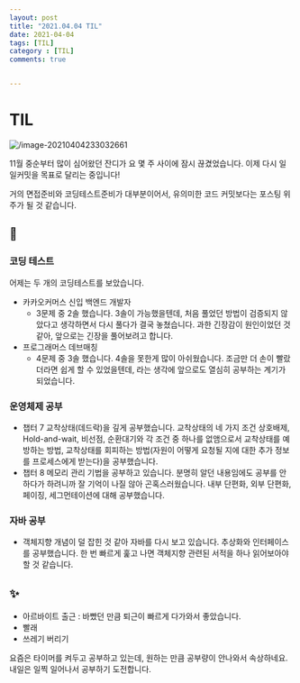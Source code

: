 ```yaml
---
layout: post
title: "2021.04.04 TIL"
date: 2021-04-04
tags: [TIL]
category : [TIL]
comments: true


---
```




# TIL

![/image-20210404233032661](/image-20210404233032661.png)

11월 중순부터 많이 심어왔던 잔디가 요 몇 주 사이에 잠시 끊겼었습니다. 이제 다시 일일커밋을 목표로 달리는 중입니다!

거의 면접준비와 코딩테스트준비가 대부분이어서, 유의미한 코드 커밋보다는 포스팅 위주가 될 것 같습니다.



## 🎉

### 코딩 테스트

어제는 두 개의 코딩테스트를 보았습니다.

- 카카오커머스 신입 백엔드 개발자
  - 3문제 중 2솔 했습니다. 3솔이 가능했을텐데, 처음 풀었던 방법이 검증되지 않았다고 생각하면서 다시 풀다가 결국 놓쳤습니다. 과한 긴장감이 원인이었던 것 같아, 앞으로는 긴장을 풀어보려고 합니다.
- 프로그래머스 데브매칭
  - 4문제 중 3솔 했습니다. 4솔을 못한게 많이 아쉬웠습니다. 조금만 더 손이 빨랐더라면 쉽게 할 수 있었을텐데, 라는 생각에 앞으로도 열심히 공부하는 계기가 되었습니다.

### 운영체제 공부

- 챕터 7 교착상태(데드락)을 깊게 공부했습니다. 교착상태의 네 가지 조건 상호배제, Hold-and-wait, 비선점, 순환대기와 각 조건 중 하나를 없앰으로서 교착상태를 예방하는 방법, 교착상태를 회피하는 방법(자원이 어떻게 요청될 지에 대한 추가 정보를 프로세스에게 받는다)을 공부했습니다.
- 챕터 8 메모리 관리 기법을 공부하고 있습니다. 분명히 알던 내용임에도 공부를 안하다가 하려니까 잘 기억이 나질 않아 곤혹스러웠습니다. 내부 단편화, 외부 단편화, 페이징, 세그먼테이션에 대해 공부했습니다.

### 자바 공부

- 객체지향 개념이 덜 잡힌 것 같아 자바를 다시 보고 있습니다. 추상화와 인터페이스를 공부했습니다. 한 번 빠르게 훑고 나면 객체지향 관련된 서적을 하나 읽어보아야 할 것 같습니다.

## ✨

- 아르바이트 출근 : 바빴던 만큼 퇴근이 빠르게 다가와서 좋았습니다.
- 빨래
- 쓰레기 버리기

요즘은 타이머를 켜두고 공부하고 있는데, 원하는 만큼 공부량이 안나와서 속상하네요. 내일은 일찍 일어나서 공부하기 도전합니다.


